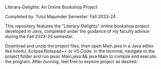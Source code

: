 Literary-Delights: An Online Bookshop Project

Completed by: Tutul Majumder
Semester: Fall 2023-24

This repository features the "Literary-Delights" online bookshop project developed in Java, completed under the guidance of my faculty advisor during the Fall 2023-24 semester.


Download and unzip the project files, then open Main.java in a Java editor like IntelliJ, Eclipse,Notepad++ or VS Code. In the terminal, navigate to the project folder and run javac Main.java && java Main to compile and execute the program. After running, feel free to explore project as desired.
